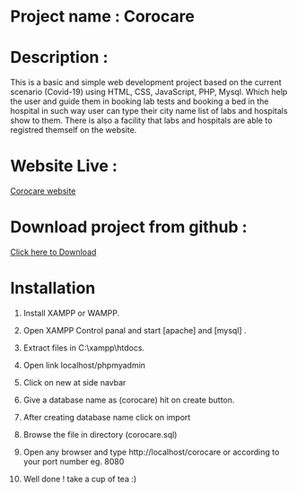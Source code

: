 # Project name : Corocare

# Description : 

This is a basic and simple web development project based on the current scenario (Covid-19) using HTML, CSS, JavaScript, PHP, Mysql. Which help the user and guide them in booking lab tests and booking a bed in the hospital in such way user can type their city name list of labs and hospitals show to them. There is also a facility that labs and hospitals are able to registred themself on the website.


# Website Live :

[Corocare website](https://corocare.epizy.com/)


# Download project from github :

[Click here to Download](https://github.com/mravirajsingh/corocare)



# Installation

   1. Install XAMPP or WAMPP.

   2. Open XAMPP Control panal and start [apache] and [mysql] .

   3. Extract files in C:\xampp\htdocs.

   4. Open link localhost/phpmyadmin

   5. Click on new at side navbar
   
   6. Give a database name as (corocare) hit on create button.

   7. After creating database name click on import
   
   8. Browse the file in directory (corocare.sql)

   9. Open any browser and type http://localhost/corocare or according to your port number eg. 8080
   
   10. Well done ! take a cup of tea :)
   
